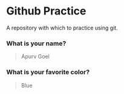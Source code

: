 # Github Practice

A repository with which to practice using git.

### What is your name?

> Apurv Goel


### What is your favorite color?

> Blue
